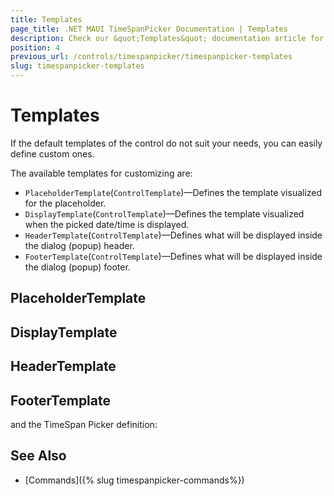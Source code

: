 ```yaml
---
title: Templates
page_title: .NET MAUI TimeSpanPicker Documentation | Templates
description: Check our &quot;Templates&quot; documentation article for Telerik TimeSpanPicker for .NET MAUI.
position: 4
previous_url: /controls/timespanpicker/timespanpicker-templates
slug: timespanpicker-templates
---
```


# Templates

If the default templates of the control do not suit your needs, you can easily define custom ones.

The available templates for customizing are:

* `PlaceholderTemplate`(`ControlTemplate`)&mdash;Defines the template visualized for the placeholder.  
* `DisplayTemplate`(`ControlTemplate`)&mdash;Defines the template visualized when the picked date/time is displayed.
* `HeaderTemplate`(`ControlTemplate`)&mdash;Defines what will be displayed inside the dialog (popup) header.
* `FooterTemplate`(`ControlTemplate`)&mdash;Defines what will be displayed inside the dialog (popup) footer.

## PlaceholderTemplate

<snippet id='timespanpicker-placeholder-template' />


## DisplayTemplate

<snippet id='timespanpicker-display-template' />


## HeaderTemplate

<snippet id='timespanpicker-header-template' />


## FooterTemplate

<snippet id='timespanpicker-footer-template' />

and the TimeSpan Picker definition:

<snippet id='timespanpicker-custom-templates' />

## See Also

- [Commands]({% slug timespanpicker-commands%})
